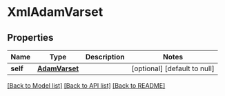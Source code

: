 # XmlAdamVarset

## Properties
Name | Type | Description | Notes
------------ | ------------- | ------------- | -------------
**self** | [**AdamVarset**](AdamVarset.md) |  | [optional] [default to null]

[[Back to Model list]](../README.md#documentation-for-models) [[Back to API list]](../README.md#documentation-for-api-endpoints) [[Back to README]](../README.md)


